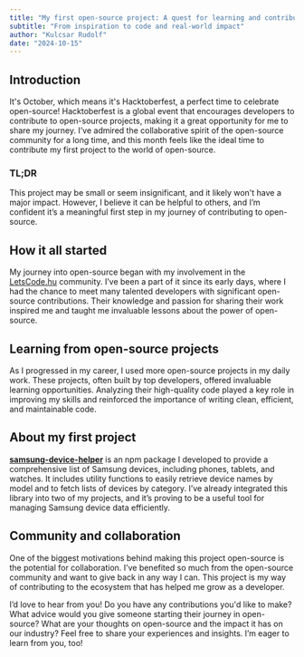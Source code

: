 ```yaml
---
title: "My first open-source project: A quest for learning and contribution"
subtitle: "From inspiration to code and real-world impact"
author: "Kulcsar Rudolf"
date: "2024-10-15"
---
```


## Introduction

It's October, which means it's Hacktoberfest, a perfect time to celebrate open-source! Hacktoberfest is a global event that encourages developers to contribute to open-source projects, making it a great opportunity for me to share my journey. I’ve admired the collaborative spirit of the open-source community for a long time, and this month feels like the ideal time to contribute my first project to the world of open-source.

### TL;DR

This project may be small or seem insignificant, and it likely won't have a major impact. However, I believe it can be helpful to others, and I’m confident it’s a meaningful first step in my journey of contributing to open-source.

## How it all started

My journey into open-source began with my involvement in the [LetsCode.hu](https://letscode.hu) community. I’ve been a part of it since its early days, where I had the chance to meet many talented developers with significant open-source contributions. Their knowledge and passion for sharing their work inspired me and taught me invaluable lessons about the power of open-source.

## Learning from open-source projects

As I progressed in my career, I used more open-source projects in my daily work. These projects, often built by top developers, offered invaluable learning opportunities. Analyzing their high-quality code played a key role in improving my skills and reinforced the importance of writing clean, efficient, and maintainable code.

## About my first project

**[samsung-device-helper](https://github.com/kulcsarrudolf)** is an npm package I developed to provide a comprehensive list of Samsung devices, including phones, tablets, and watches. It includes utility functions to easily retrieve device names by model and to fetch lists of devices by category. I’ve already integrated this library into two of my projects, and it’s proving to be a useful tool for managing Samsung device data efficiently.

## Community and collaboration

One of the biggest motivations behind making this project open-source is the potential for collaboration. I’ve benefited so much from the open-source community and want to give back in any way I can. This project is my way of contributing to the ecosystem that has helped me grow as a developer.

I’d love to hear from you! Do you have any contributions you'd like to make? What advice would you give someone starting their journey in open-source? What are your thoughts on open-source and the impact it has on our industry? Feel free to share your experiences and insights. I’m eager to learn from you, too!
